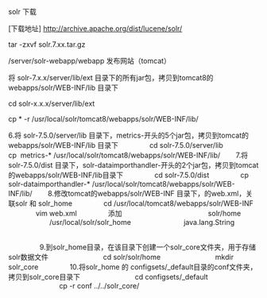 
solr  下载

[下载地址]  http://archive.apache.org/dist/lucene/solr/


tar -zxvf    solr.7.xx.tar.gz


/server/solr-webapp/webapp  发布网站（tomcat）



将 solr-7.x.x/server/lib/ext 目录下的所有jar包，拷贝到tomcat8的webapps/solr/WEB-INF/lib 目录下


cd solr-x.x.x/server/lib/ext

cp * -r /usr/local/solr/tomcat8/webapps/solr/WEB-INF/lib/


6.将 solr-7.5.0/server/lib 目录下，metrics-开头的5个jar包，拷贝到tomcat的webapps/solr/WEB-INF/lib 目录下                cd solr-7.5.0/server/lib                cp  metrics-* /usr/local/solr/tomcat8/webapps/solr/WEB-INF/lib/        7.将solr-7.5.0/dist 目录下，solr-dataimporthandler-开头的2个jar包，拷贝到tomcat的webapps/solr/WEB-INF/lib目录下                cd solr-7.5.0/dist                cp solr-dataimporthandler-* /usr/local/solr/tomcat8/webapps/solr/WEB-INF/lib/        8.修改tomcat的webapps/solr/WEB-INF 目录下，的web.xml，关联solr 和 solr_home                cd /usr/local/tomcat8/webapps/solr/WEB-INF                vim web.xml                添加                 <env-entry>                           <env-entry-name>solr/home</env-entry-name>                           <env-entry-value>/usr/local/solr/solr_home</env-entry-value>                           <env-entry-type>java.lang.String</env-entry-type>                  </env-entry>


                9.到solr_home目录，在该目录下创建一个solr_core文件夹，用于存储solr数据文件                            cd solr/solr/home                            mkdir solr_core                10.将solr_home 的 configsets/_default目录的conf文件夹，拷贝到solr_core目录下                            cd configsets/_default                            cp -r conf ../../solr_core/













